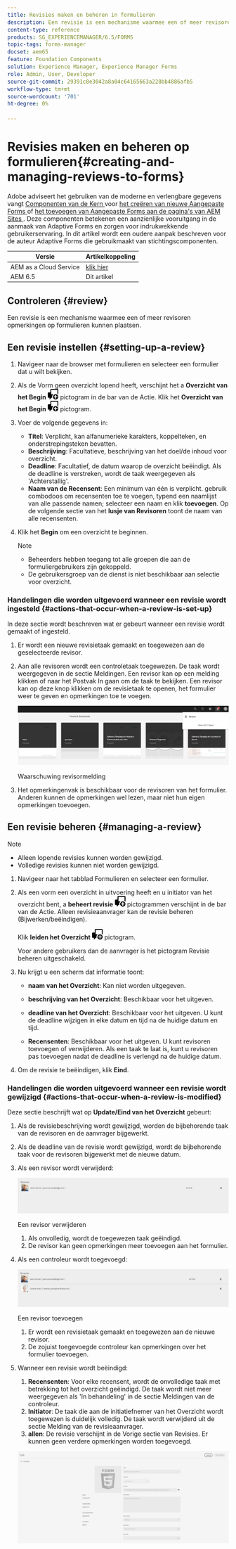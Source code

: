 ```yaml
---
title: Revisies maken en beheren in formulieren
description: Een revisie is een mechanisme waarmee een of meer revisoren opmerkingen op een formulier kunnen plaatsen.
content-type: reference
products: SG_EXPERIENCEMANAGER/6.5/FORMS
topic-tags: forms-manager
docset: aem65
feature: Foundation Components
solution: Experience Manager, Experience Manager Forms
role: Admin, User, Developer
source-git-commit: 29391c8e3042a8a04c64165663a228bb4886afb5
workflow-type: tm+mt
source-wordcount: '701'
ht-degree: 0%

---
```


# Revisies maken en beheren op formulieren{#creating-and-managing-reviews-to-forms}

<span class="preview"> Adobe adviseert het gebruiken van de moderne en verlengbare gegevens vangt [ Componenten van de Kern ](https://experienceleague.adobe.com/docs/experience-manager-core-components/using/adaptive-forms/introduction.html) voor [ het creëren van nieuwe Aangepaste Forms ](/help/forms/using/create-an-adaptive-form-core-components.md) of [ het toevoegen van Aangepaste Forms aan de pagina&#39;s van AEM Sites ](/help/forms/using/create-or-add-an-adaptive-form-to-aem-sites-page.md). Deze componenten betekenen een aanzienlijke vooruitgang in de aanmaak van Adaptive Forms en zorgen voor indrukwekkende gebruikerservaring. In dit artikel wordt een oudere aanpak beschreven voor de auteur Adaptive Forms die gebruikmaakt van stichtingscomponenten. </span>

| Versie | Artikelkoppeling |
| -------- | ---------------------------- |
| AEM as a Cloud Service | [ klik hier ](https://experienceleague.adobe.com/docs/experience-manager-cloud-service/content/forms/adaptive-forms-authoring/authoring-adaptive-forms-foundation-components/create-reviews-forms.html) |
| AEM 6.5 | Dit artikel |

## Controleren {#review}

Een revisie is een mechanisme waarmee een of meer revisoren opmerkingen op formulieren kunnen plaatsen.

## Een revisie instellen {#setting-up-a-review}

1. Navigeer naar de browser met formulieren en selecteer een formulier dat u wilt bekijken.
1. Als de Vorm geen overzicht lopend heeft, verschijnt het a **Overzicht van het Begin** ![ aem6forms_review_chat_comment ](assets/aem6forms_review_chat_comment.png) pictogram in de bar van de Actie. Klik het **Overzicht van het Begin** ![ aem6forms_review_chat_comment ](assets/aem6forms_review_chat_comment.png) pictogram.
1. Voer de volgende gegevens in:

   * **Titel**: Verplicht, kan alfanumerieke karakters, koppelteken, en onderstrepingsteken bevatten.
   * **Beschrijving**: Facultatieve, beschrijving van het doel/de inhoud voor overzicht.
   * **Deadline**: Facultatief, de datum waarop de overzicht beëindigt. Als de deadline is verstreken, wordt de taak weergegeven als &#39;Achterstallig&#39;.
   * **Naam van de Recensent**: Een minimum van één is verplicht. gebruik combodoos om recensenten toe te voegen, typend een naamlijst van alle passende namen; selecteer een naam en klik **toevoegen**. Op de volgende sectie van het **lusje van Revisoren** toont de naam van alle recensenten.

1. Klik het **Begin** om een overzicht te beginnen.

   >[!NOTE]
   >
   >* Beheerders hebben toegang tot alle groepen die aan de formuliergebruikers zijn gekoppeld.
   >* De gebruikersgroep van de dienst is niet beschikbaar aan selectie voor overzicht.

### Handelingen die worden uitgevoerd wanneer een revisie wordt ingesteld {#actions-that-occur-when-a-review-is-set-up}

In deze sectie wordt beschreven wat er gebeurt wanneer een revisie wordt gemaakt of ingesteld.

1. Er wordt een nieuwe revisietaak gemaakt en toegewezen aan de geselecteerde revisor.
1. Aan alle revisoren wordt een controletaak toegewezen. De taak wordt weergegeven in de sectie Meldingen. Een revisor kan op een melding klikken of naar het Postvak In gaan om de taak te bekijken. Een revisor kan op deze knop klikken om de revisietaak te openen, het formulier weer te geven en opmerkingen toe te voegen.

   ![ Waarschuwing van het Bericht van de Recensent ](assets/review-notification-img.png)

   Waarschuwing revisormelding

1. Het opmerkingenvak is beschikbaar voor de revisoren van het formulier. Anderen kunnen de opmerkingen wel lezen, maar niet hun eigen opmerkingen toevoegen.

## Een revisie beheren {#managing-a-review}

>[!NOTE]
>
>* Alleen lopende revisies kunnen worden gewijzigd.
>* Volledige revisies kunnen niet worden gewijzigd.

1. Navigeer naar het tabblad Formulieren en selecteer een formulier.

1. Als een vorm een overzicht in uitvoering heeft en u initiator van het overzicht bent, a **beheert revisie** ![ aem6forms_review_chat_comment ](assets/aem6forms_review_chat_comment.png) pictogrammen verschijnt in de bar van de Actie. Alleen revisieaanvrager kan de revisie beheren (Bijwerken/beëindigen).

   Klik **leiden het Overzicht** ![ aem6forms_review_chat_comment ](assets/aem6forms_review_chat_comment.png) pictogram.

   Voor andere gebruikers dan de aanvrager is het pictogram Revisie beheren uitgeschakeld.

1. Nu krijgt u een scherm dat informatie toont:

   * **naam van het Overzicht**: Kan niet worden uitgegeven.

   * **beschrijving van het Overzicht**: Beschikbaar voor het uitgeven.

   * **deadline van het Overzicht**: Beschikbaar voor het uitgeven. U kunt de deadline wijzigen in elke datum en tijd na de huidige datum en tijd.

   * **Recensenten**: Beschikbaar voor het uitgeven. U kunt revisoren toevoegen of verwijderen. Als een taak te laat is, kunt u revisoren pas toevoegen nadat de deadline is verlengd na de huidige datum.

1. Om de revisie te beëindigen, klik **Eind**.

### Handelingen die worden uitgevoerd wanneer een revisie wordt gewijzigd {#actions-that-occur-when-a-review-is-modified}

Deze sectie beschrijft wat op **Update/Eind van het Overzicht** gebeurt:

1. Als de revisiebeschrijving wordt gewijzigd, worden de bijbehorende taak van de revisoren en de aanvrager bijgewerkt.
1. Als de deadline van de revisie wordt gewijzigd, wordt de bijbehorende taak voor de revisoren bijgewerkt met de nieuwe datum.

1. Als een revisor wordt verwijderd:

   ![ Verwijderend een recensent ](assets/removeduser.png)

   Een revisor verwijderen

   1. Als onvolledig, wordt de toegewezen taak geëindigd.
   1. De revisor kan geen opmerkingen meer toevoegen aan het formulier.

1. Als een controleur wordt toegevoegd:

   ![ Toevoegend een recensent ](assets/addedreviewer.png)

   Een revisor toevoegen

   1. Er wordt een revisietaak gemaakt en toegewezen aan de nieuwe revisor.
   1. De zojuist toegevoegde controleur kan opmerkingen over het formulier toevoegen.

1. Wanneer een revisie wordt beëindigd:

   1. **Recensenten**: Voor elke recensent, wordt de onvolledige taak met betrekking tot het overzicht geëindigd. De taak wordt niet meer weergegeven als &#39;In behandeling&#39; in de sectie Meldingen van de controleur.
   1. **Initiator**: De taak die aan de initiatiefnemer van het Overzicht wordt toegewezen is duidelijk volledig. De taak wordt verwijderd uit de sectie Melding van de revisieaanvrager.
   1. **allen**: De revisie verschijnt in de Vorige sectie van Revisies. Er kunnen geen verdere opmerkingen worden toegevoegd.

   ![ volledige overzicht ](assets/review-complete-imgg.png)
